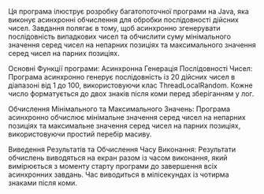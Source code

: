 Ця програма ілюструє розробку багатопоточної програми на Java, яка виконує асинхронні обчислення для обробки послідовності дійсних чисел. Завдання полягає в тому, щоб асинхронно згенерувати послідовність випадкових чисел та обчислити суму мінімального значення серед чисел на непарних позиціях та максимального значення серед чисел на парних позиціях.

Основні Функції програми:
Асинхронна Генерація Послідовності Чисел: Програма асинхронно генерує послідовність із 20 дійсних чисел в діапазоні від 1 до 100, використовуючи клас ThreadLocalRandom. Кожне число форматується до двох знаків після коми перед зберіганням у лог.

Обчислення Мінімального та Максимального Значень: Програма асинхронно обчислює мінімальне значення серед чисел на непарних позиціях та максимальне значення серед чисел на парних позиціях, використовуючи простий перебір масиву.

Виведення Результатів та Обчислення Часу Виконання: Результати обчислень виводяться на екран разом із часом виконання, який вимірюється з моменту старту програми до завершення всіх асинхронних завдань. Час виводиться в мілісекундах із чотирма знаками після коми.
